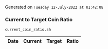 Generated on `Tuesday 12-July-2022 at 01:42:08`

### Current to Target Coin Ratio
`current_coin_ratio.sh`

Date|Current|Target|Ratio
---|---|---|---
